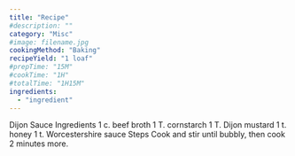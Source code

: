 ```yaml
---
title: "Recipe"
#description: ""
category: "Misc"
#image: filename.jpg
cookingMethod: "Baking"
recipeYield: "1 loaf"
#prepTime: "15M"
#cookTime: "1H"
#totalTime: "1H15M"
ingredients:
  - "ingredient"
---
```


Dijon Sauce
Ingredients
1 c. beef broth
1 T. cornstarch
1 T. Dijon mustard
1 t. honey
1 t. Worcestershire sauce
Steps
Cook and stir until bubbly, then cook 2 minutes more.
